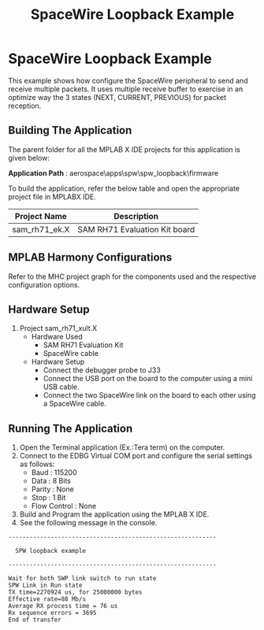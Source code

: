 ﻿---
parent: Examples applications
title: SpaceWire Loopback Example
nav_order: 6

family: SAMRH71
function: SpaceWire
market:
  - aerospace
---

# SpaceWire Loopback Example

This example shows how configure the SpaceWire peripheral to send and receive multiple packets. It uses multiple receive buffer to exercise in an optimize way the 3 states (NEXT, CURRENT, PREVIOUS) for packet reception.

## Building The Application
The parent folder for all the MPLAB X IDE projects for this application is given below:

**Application Path** : aerospace\apps\spw\spw_loopback\firmware

To build the application, refer the below table and open the appropriate project file in MPLABX IDE.

| Project Name  | Description   |
| ------------- |:-------------:|
| sam_rh71_ek.X | SAM RH71 Evaluation Kit board  |


## MPLAB Harmony Configurations

Refer to the MHC project graph for the components used and the respective configuration options.

## Hardware Setup

1. Project sam_rh71_xult.X
    * Hardware Used
        * SAM RH71 Evaluation Kit
        * SpaceWire cable
    * Hardware Setup
        * Connect the debugger probe to J33
        * Connect the USB port on the board to the computer using a mini USB cable.
        * Connect the two SpaceWire link on the board to each other using a SpaceWire cable.

## Running The Application

1. Open the Terminal application (Ex.:Tera term) on the computer.
2. Connect to the EDBG Virtual COM port and configure the serial settings as follows:
    * Baud : 115200
    * Data : 8 Bits
    * Parity : None
    * Stop : 1 Bit
    * Flow Control : None
3. Build and Program the application using the MPLAB X IDE.
4. See the following message in the console.

```console
-----------------------------------------------------------

  SPW loopback example

-----------------------------------------------------------

Wait for both SWP link switch to run state
SPW Link in Run state
TX time=2270924 us, for 25000000 bytes
Effective rate=88 Mb/s
Average RX process time = 76 us
Rx sequence errors = 3695
End of transfer
```
